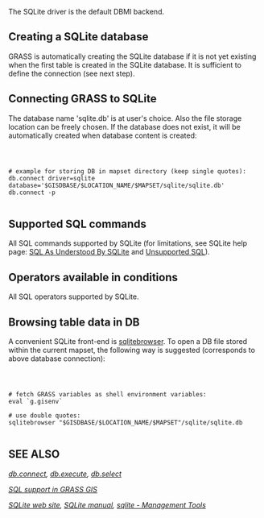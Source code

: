 
The SQLite driver is the default DBMI backend.

## Creating a SQLite database

GRASS is automatically creating the SQLite database if it is not yet
existing when the first table is created in the SQLite database. It
is sufficient to define the connection (see next step).

## Connecting GRASS to SQLite

The database name 'sqlite.db' is at user's choice.
Also the file storage location can be freely chosen. If the database
does not exist, it will be automatically created when database content
is created:

```



# example for storing DB in mapset directory (keep single quotes):
db.connect driver=sqlite database='$GISDBASE/$LOCATION_NAME/$MAPSET/sqlite/sqlite.db'
db.connect -p


```

## Supported SQL commands

All SQL commands supported by SQLite (for limitations, see
SQLite help page:
[SQL As Understood By SQLite](https://www.sqlite.org/lang.html) and
[Unsupported SQL](https://www.sqlite.org/omitted.html)).

## Operators available in conditions

All SQL operators supported by SQLite.

## Browsing table data in DB

A convenient SQLite front-end is [sqlitebrowser](https://sqlitebrowser.org/).
To open a DB file stored within the current mapset,
the following way is suggested (corresponds to above database connection):

```



# fetch GRASS variables as shell environment variables:
eval `g.gisenv`

# use double quotes:
sqlitebrowser "$GISDBASE/$LOCATION_NAME/$MAPSET"/sqlite/sqlite.db


```

## SEE ALSO

*[db.connect](db.connect.html),
[db.execute](db.execute.html),
[db.select](db.select.html)*

*[SQL support in GRASS GIS](sql.html)*

*[SQLite web site](https://www.sqlite.org),
[SQLite manual](https://www.sqlite.org/quickstart.html),
[sqlite - Management Tools](https://www2.sqlite.org/cvstrac/wiki?p=ManagementTools)*
